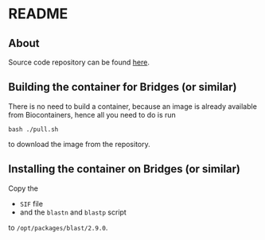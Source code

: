 # README

## About
Source code repository can be found [here](ftp://ftp.ncbi.nlm.nih.gov/blast/executables/blast+).

## Building the container for Bridges (or similar)
There is no need to build a container, because an image is already available from Biocontainers, hence all you need to do is run

```
bash ./pull.sh
```

to download the image from the repository.

## Installing the container on Bridges (or similar)
Copy the

* `SIF` file
* and the `blastn` and `blastp` script

to `/opt/packages/blast/2.9.0`.
